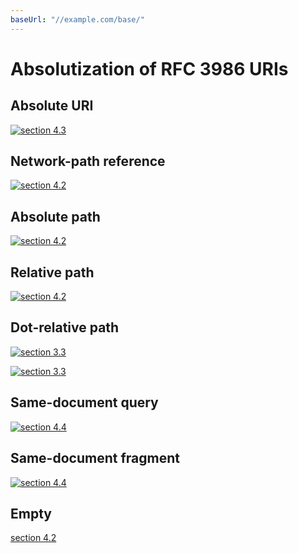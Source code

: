 ```yaml
---
baseUrl: "//example.com/base/"
---
```

# Absolutization of RFC 3986 URIs

## Absolute URI
[![section 4.3](//example.com/logo)](//example.com/)

## Network-path reference
[![section 4.2](//example.com/logo)](//example.com/)

## Absolute path
[![section 4.2](/path/to/img)](/path/to/content)

## Relative path
[![section 4.2](img)](content)

## Dot-relative path
[![section 3.3](./img)](./content)

[![section 3.3](../img)](../content)

## Same-document query
[![section 4.4](?type=image)](?)

## Same-document fragment
[![section 4.4](#img)](#)

## Empty
[section 4.2]()
